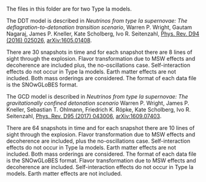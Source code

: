 The files in this folder are for two Type Ia models. 

The DDT model is described in *Neutrinos from type Ia supernovae: The deflagration-to-detonation transition scenario*, Warren P. Wright, Gautam Nagaraj, James P. Kneller, Kate Scholberg, Ivo R.  Seitenzahl, [Phys. Rev. D94 (2016) 025026](https://journals.aps.org/prd/abstract/10.1103/PhysRevD.94.025026), [arXiv:1605.01408](https://arxiv.org/abs/1605.01408).  

There are 30 snapshots in time and for each snapshot there are 8 lines of sight through the explosion. Flavor transformation due to MSW effects and decoherence are included plus, the no-oscillations case. Self-interaction effects do not occur in Type Ia models. Earth matter effects are not included. Both mass orderings are considered. The format of each data file is the SNOwGLoBES format. 

The GCD model is described in *Neutrinos from type Ia supernovae: The gravitationally confined detonation scenario* Warren P. Wright, James P. Kneller, Sebastian T. Ohlmann, Friedrich K. Röpke, Kate Scholberg, Ivo R. Seitenzahl, [Phys. Rev. D95 (2017) 043006](https://journals.aps.org/prd/abstract/10.1103/PhysRevD.95.043006), [arXiv:1609.07403](https://arxiv.org/abs/1609.07403).  

There are 64 snapshots in time and for each snapshot there are 10 lines of sight through the explosion. Flavor transformation due to MSW effects and decoherence are included, plus the no-oscillations case. Self-interaction effects do not occur in Type Ia models. Earth matter effects are not included. Both mass orderings are considered. The format of each data file is the SNOwGLoBES format. Flavor transformation due to MSW effects and decoherence are included. Self-interaction effects do not occur in Type Ia models. Earth matter effects are not included.
